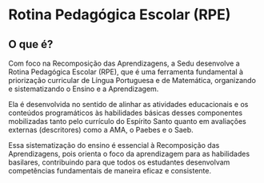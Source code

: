 # Rotina Pedagógica Escolar (RPE)

## O que é?

Com foco na Recomposição das Aprendizagens, a Sedu desenvolve a Rotina Pedagógica Escolar (RPE), que é uma ferramenta fundamental à priorização curricular de Língua Portuguesa e de Matemática, organizando e sistematizando o Ensino e a Aprendizagem.

Ela é desenvolvida no sentido de alinhar as atividades educacionais e os conteúdos programáticos às habilidades básicas desses componentes mobilizadas tanto pelo currículo do Espírito Santo quanto em avaliações externas (descritores) como a AMA, o Paebes e o Saeb.

Essa sistematização do ensino é essencial à Recomposição das Aprendizagens, pois orienta o foco da aprendizagem para as habilidades basilares, contribuindo para que todos os estudantes desenvolvam competências fundamentais de maneira eficaz e consistente.
